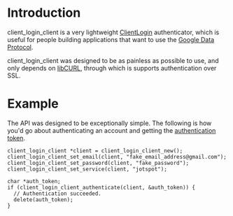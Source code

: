 Introduction
============
client_login_client is a very lightweight [ClientLogin][1] authenticator, which
is useful for people building applications that want to use the [Google Data
Protocol][2].

client_login_client was designed to be as painless as possible to use, and only
depends on [libCURL][3], through which is supports authentication over SSL.

Example
=======
The API was designed to be exceptionally simple. The following is how you'd go
about authenticating an account and getting the [authentication token][4].

    client_login_client *client = client_login_client_new();
    client_login_client_set_email(client, "fake_email_address@gmail.com");
    client_login_client_set_password(client, "fake_password");
    client_login_client_set_service(client, "jotspot");

    char *auth_token;
    if (client_login_client_authenticate(client, &auth_token)) {
      // Authentication succeeded.
      delete(auth_token);
    }

[1]: http://code.google.com/apis/accounts/docs/AuthForInstalledApps.html
[2]: http://code.google.com/apis/gdata/
[3]: http://curl.haxx.se
[4]: http://code.google.com/apis/sites/docs/1.0/developers_guide_protocol.html#AuthClientLogin
